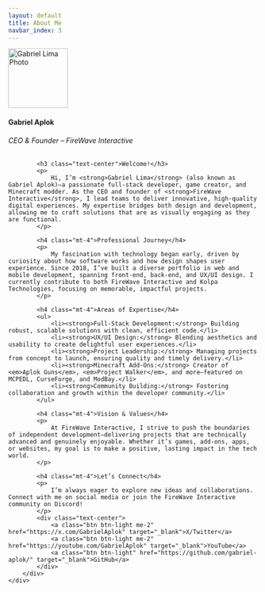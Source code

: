 ```yaml
---
layout: default
title: About Me
navbar_index: 3
---
```


<div class="text-center">
	<img class="rounded-circle" style="width: 120px;" src="{{ '/assets/img/profile.png' | absolute_url }}" alt="Gabriel Lima Photo">
	<br>
	<h4>Gabriel Aplok</h4>
	<h6 class="text-primary">CEO & Founder – FireWave Interactive</h6>
</div>

<div class="container mt-4">
	<div class="row">
		<div class="col-md-8 offset-md-2">

    		<h3 class="text-center">Welcome!</h3>
    		<p>
    			Hi, I’m <strong>Gabriel Lima</strong> (also known as Gabriel Aplok)—a passionate full-stack developer, game creator, and Minecraft modder. As the CEO and founder of <strong>FireWave Interactive</strong>, I lead teams to deliver innovative, high-quality digital experiences. My expertise bridges both design and development, allowing me to craft solutions that are as visually engaging as they are functional.
    		</p>

    		<h4 class="mt-4">Professional Journey</h4>
    		<p>
    			My fascination with technology began early, driven by curiosity about how software works and how design shapes user experience. Since 2018, I’ve built a diverse portfolio in web and mobile development, spanning front-end, back-end, and UX/UI design. I currently contribute to both FireWave Interactive and Kolpa Technologies, focusing on memorable, impactful projects.
    		</p>

    		<h4 class="mt-4">Areas of Expertise</h4>
    		<ul>
    			<li><strong>Full-Stack Development:</strong> Building robust, scalable solutions with clean, efficient code.</li>
    			<li><strong>UX/UI Design:</strong> Blending aesthetics and usability to create delightful user experiences.</li>
    			<li><strong>Project Leadership:</strong> Managing projects from concept to launch, ensuring quality and timely delivery.</li>
    			<li><strong>Minecraft Add-Ons:</strong> Creator of <em>Aplok Guns</em>, <em>Project Walker</em>, and more—featured on MCPEDL, CurseForge, and ModBay.</li>
    			<li><strong>Community Building:</strong> Fostering collaboration and growth within the developer community.</li>
    		</ul>

    		<h4 class="mt-4">Vision & Values</h4>
    		<p>
    			At FireWave Interactive, I strive to push the boundaries of independent development—delivering projects that are technically advanced and genuinely enjoyable. Whether it’s games, add-ons, apps, or websites, my goal is to make a positive, lasting impact in the tech world.
    		</p>

    		<h4 class="mt-4">Let’s Connect</h4>
    		<p>
    			I’m always eager to explore new ideas and collaborations. Connect with me on social media or join the FireWave Interactive community on Discord!
    		</p>
    		<div class="text-center">
    			<a class="btn btn-light me-2" href="https://x.com/GabrielAplok" target="_blank">X/Twitter</a>
    			<a class="btn btn-light me-2" href="https://youtube.com/GabrielAplok" target="_blank">YouTube</a>
    			<a class="btn btn-light" href="https://github.com/gabriel-aplok/" target="_blank">GitHub</a>
    		</div>
    	</div>
    </div>

</div>
